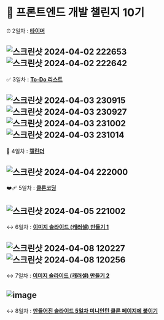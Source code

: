 # :seedling: 프론트엔드 개발 챌린지 10기

:alarm_clock: 2일차 : [**타이머**](https://yoonjeongyoo.github.io/frontend-challenge-project/02_Conutdown_Timer/timer.html)

![스크린샷 2024-04-02 222653](https://github.com/YoonjeongYoo/frontend-challenge-project/assets/145105916/2779be51-798a-484b-af6e-e40f81781446)
![스크린샷 2024-04-02 222642](https://github.com/YoonjeongYoo/frontend-challenge-project/assets/145105916/4ca2b412-8460-4002-982c-b64c1fdfdfcd)
--
:white_check_mark: 3일차 : [**To-Do 리스트**](https://yoonjeongyoo.github.io/frontend-challenge-project/03_ToDoList/todoList.html)

![스크린샷 2024-04-03 230915](https://github.com/YoonjeongYoo/frontend-challenge-project/assets/145105916/7f009258-1768-4f0a-9715-1562e189540f)
![스크린샷 2024-04-03 230927](https://github.com/YoonjeongYoo/frontend-challenge-project/assets/145105916/b2c412d8-7104-47e9-a4c4-8992cd1eabec)
![스크린샷 2024-04-03 231002](https://github.com/YoonjeongYoo/frontend-challenge-project/assets/145105916/e1e245c1-d500-4400-9e4e-d98cc12bdd0b)
![스크린샷 2024-04-03 231014](https://github.com/YoonjeongYoo/frontend-challenge-project/assets/145105916/233cfce1-6d74-497e-acb9-988930447264)
--
:date: 4일차 : [**캘린더**](https://yoonjeongyoo.github.io/frontend-challenge-project/04_Calendar/calendar.html)

![스크린샷 2024-04-04 222000](https://github.com/YoonjeongYoo/frontend-challenge-project/assets/145105916/c1dabcc6-fa4a-43b2-8fd8-ee8b71c121c0)
--
:mending_heart: 5일차 : [**클론코딩**](https://yoonjeongyoo.github.io/frontend-challenge-project/05_miniIntern/intern.html)

![스크린샷 2024-04-05 221002](https://github.com/YoonjeongYoo/frontend-challenge-project/assets/145105916/ce03c4c0-4020-4a32-8a04-797053997340)
--
:left_right_arrow: 6일차 : [**이미지 슬라이드 (캐러셀) 만들기 1**](https://yoonjeongyoo.github.io/frontend-challenge-project/06_Slide/slide.html)

![스크린샷 2024-04-08 120227](https://github.com/YoonjeongYoo/frontend-challenge-project/assets/145105916/fb0acd23-abe5-4c70-bac5-761e42aab9c5)
![스크린샷 2024-04-08 120256](https://github.com/YoonjeongYoo/frontend-challenge-project/assets/145105916/c39c059c-cf89-460d-9edb-d2688fc4530d)
--
:left_right_arrow: 7일차 : [**이미지 슬라이드 (캐러셀) 만들기 2**](https://yoonjeongyoo.github.io/frontend-challenge-project/07_Slide2/slide.html)

![image](https://github.com/YoonjeongYoo/frontend-challenge-project/assets/145105916/4c91767a-6330-4dc4-a49a-6c63260da2d6)
--
:left_right_arrow: 8일차 : [**만들어진 슬라이드 5일차 미니인턴 클론 페이지에 붙이기**](https://yoonjeongyoo.github.io/frontend-challenge-project/08_miniIntern+slide/intern.html)



 

